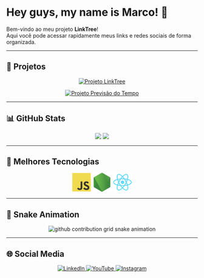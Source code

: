 # Hey guys, my name is Marco! 👋

Bem-vindo ao meu projeto **LinkTree**!  
Aqui você pode acessar rapidamente meus links e redes sociais de forma organizada.

---

## 🚀 Projetos

<p align="center">
  <a href="https://marcoalr.github.io/ProjetoLinkTree/">
    <img src="https://img.shields.io/badge/Projeto_LinkTree-0d1117?style=for-the-badge&logo=github&logoColor=white" alt="Projeto LinkTree" />
  </a>
<p  align="center">
  <a href="https://prevdo-tempo.vercel.app/">
    <img src="https://img.shields.io/badge/Projeto_Previsao_do_Tempo-0d1117?style=for-the-badge&logo=github&logoColor=white" alt="Projeto Previsão do Tempo" />
  </a>
</p>
</p>

---

## 📊 GitHub Stats

<p align="center">
  <img height="170em" src="https://github-readme-stats.vercel.app/api?username=MarcoALR&show_icons=true&theme=tokyonight&include_all_commits=true&count_private=true" />
  <img height="170em" src="https://github-readme-stats.vercel.app/api/top-langs/?username=MarcoALR&layout=compact&langs_count=16&theme=tokyonight" />
</p>

---

## 🎈 Melhores Tecnologias

<p align="center">
  <img height="50" src="https://raw.githubusercontent.com/devicons/devicon/master/icons/javascript/javascript-original.svg" alt="JavaScript" />
  <img height="50" src="https://raw.githubusercontent.com/devicons/devicon/master/icons/nodejs/nodejs-original.svg" alt="Node.js" />
  <img height="50" src="https://raw.githubusercontent.com/devicons/devicon/master/icons/react/react-original.svg" alt="React" />
</p>

---

## 🐍 Snake Animation

<p align="center">
  <picture>
    <source media="(prefers-color-scheme: dark)" srcset="https://raw.githubusercontent.com/MarcoALR/MarcoALR/output/github-contribution-grid-snake-dark.svg" />
    <source media="(prefers-color-scheme: light)" srcset="https://raw.githubusercontent.com/MarcoALR/MarcoALR/output/github-contribution-grid-snake.svg" />
    <img alt="github contribution grid snake animation" src="https://raw.githubusercontent.com/MarcoALR/MarcoALR/output/github-contribution-grid-snake-dark.svg" />
  </picture>
</p>

---

## 🌐 Social Media

<p align="center">
  <a href="https://www.linkedin.com/in/marco-ant%C3%B4nio-79aab82bb/" target="_blank">
    <img src="https://img.shields.io/badge/LinkedIn-0077B5?style=for-the-badge&logo=linkedin&logoColor=white" alt="LinkedIn" />
  </a>
  <a href="https://www.youtube.com/@MarcoALR-" target="_blank">
    <img src="https://img.shields.io/badge/YouTube-FF0000?style=for-the-badge&logo=youtube&logoColor=white" alt="YouTube" />
  </a>
  <a href="https://www.instagram.com/marco_alr_/" target="_blank">
    <img src="https://img.shields.io/badge/Instagram-833AB4?style=for-the-badge&logo=instagram&logoColor=white" alt="Instagram" />
  </a>
</p>
